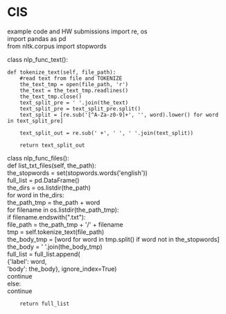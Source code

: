 # CIS
example code and HW submissions
import re, os                                                                                                 
import pandas as pd                                                                                           
from nltk.corpus import stopwords                                                                             
                                                                                                              
class nlp_func_text():                                                                                        
                                                                                                              
    def tokenize_text(self, file_path):                                                                       
        #read text from file and TOKENIZE                                                                     
        the_text_tmp = open(file_path, 'r')                                                                   
        the_text = the_text_tmp.readlines()                                                                   
        the_text_tmp.close()                                                                                  
        text_split_pre = ' '.join(the_text)                                                                   
        text_split_pre = text_split_pre.split()                                                               
        text_split = [re.sub('[^A-Za-z0-9]+', '', word).lower() for word in text_split_pre]                   
                                                                                                              
        text_split_out = re.sub(' +', ' ', ' '.join(text_split))                                              
                                                                                                              
        return text_split_out                                                                                 
                                                                                                              
class nlp_func_files():                                                                                       
    def list_txt_files(self, the_path):                                                                       
        the_stopwords = set(stopwords.words('english'))                                                       
        full_list = pd.DataFrame()                                                                            
        the_dirs = os.listdir(the_path)                                                                       
        for word in the_dirs:                                                                                 
            the_path_tmp = the_path + word                                                                    
            for filename in os.listdir(the_path_tmp):                                                         
                if filename.endswith(".txt"):                                                                 
                    file_path = the_path_tmp + '/' + filename                                                 
                    tmp = self.tokenize_text(file_path)                                                       
                    the_body_tmp = [word for word in tmp.split() if word not in the_stopwords]                
                    the_body = ' '.join(the_body_tmp)                                                         
                    full_list = full_list.append(                                                             
                            {'label': word,                                                                   
                             'body': the_body}, ignore_index=True)                                            
                    continue                                                                                  
                else:                                                                                         
                    continue                                                                                  
                                                                                                              
        return full_list                                                                                      
